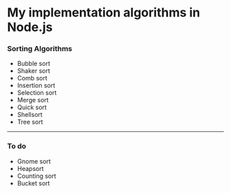 # My implementation algorithms in Node.js
### Sorting Algorithms
* Bubble sort
* Shaker sort
* Comb sort
* Insertion sort
* Selection sort
* Merge sort
* Quick sort
* Shellsort
* Tree sort

***

### To do
* Gnome sort
* Heapsort
* Counting sort
* Bucket sort